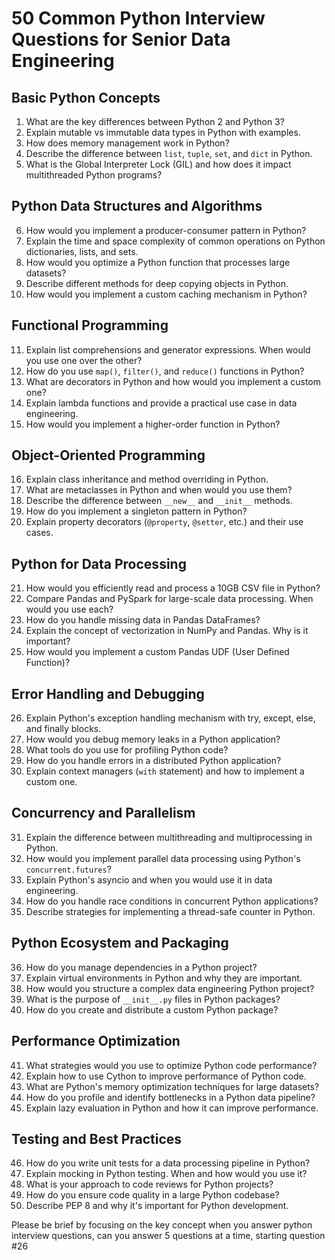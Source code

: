 # 50 Common Python Interview Questions for Senior Data Engineering

## Basic Python Concepts

1. What are the key differences between Python 2 and Python 3?
2. Explain mutable vs immutable data types in Python with examples.
3. How does memory management work in Python?
4. Describe the difference between `list`, `tuple`, `set`, and `dict` in Python.
5. What is the Global Interpreter Lock (GIL) and how does it impact multithreaded Python programs?

## Python Data Structures and Algorithms

6. How would you implement a producer-consumer pattern in Python?
7. Explain the time and space complexity of common operations on Python dictionaries, lists, and sets.
8. How would you optimize a Python function that processes large datasets?
9. Describe different methods for deep copying objects in Python.
10. How would you implement a custom caching mechanism in Python?

## Functional Programming

11. Explain list comprehensions and generator expressions. When would you use one over the other?
12. How do you use `map()`, `filter()`, and `reduce()` functions in Python?
13. What are decorators in Python and how would you implement a custom one?
14. Explain lambda functions and provide a practical use case in data engineering.
15. How would you implement a higher-order function in Python?

## Object-Oriented Programming

16. Explain class inheritance and method overriding in Python.
17. What are metaclasses in Python and when would you use them?
18. Describe the difference between `__new__` and `__init__` methods.
19. How do you implement a singleton pattern in Python?
20. Explain property decorators (`@property`, `@setter`, etc.) and their use cases.

## Python for Data Processing

21. How would you efficiently read and process a 10GB CSV file in Python?
22. Compare Pandas and PySpark for large-scale data processing. When would you use each?
23. How do you handle missing data in Pandas DataFrames?
24. Explain the concept of vectorization in NumPy and Pandas. Why is it important?
25. How would you implement a custom Pandas UDF (User Defined Function)?

## Error Handling and Debugging

26. Explain Python's exception handling mechanism with try, except, else, and finally blocks.
27. How would you debug memory leaks in a Python application?
28. What tools do you use for profiling Python code?
29. How do you handle errors in a distributed Python application?
30. Explain context managers (`with` statement) and how to implement a custom one.

## Concurrency and Parallelism

31. Explain the difference between multithreading and multiprocessing in Python.
32. How would you implement parallel data processing using Python's `concurrent.futures`?
33. Explain Python's asyncio and when you would use it in data engineering.
34. How do you handle race conditions in concurrent Python applications?
35. Describe strategies for implementing a thread-safe counter in Python.

## Python Ecosystem and Packaging

36. How do you manage dependencies in a Python project?
37. Explain virtual environments in Python and why they are important.
38. How would you structure a complex data engineering Python project?
39. What is the purpose of `__init__.py` files in Python packages?
40. How do you create and distribute a custom Python package?

## Performance Optimization

41. What strategies would you use to optimize Python code performance?
42. Explain how to use Cython to improve performance of Python code.
43. What are Python's memory optimization techniques for large datasets?
44. How do you profile and identify bottlenecks in a Python data pipeline?
45. Explain lazy evaluation in Python and how it can improve performance.

## Testing and Best Practices

46. How do you write unit tests for a data processing pipeline in Python?
47. Explain mocking in Python testing. When and how would you use it?
48. What is your approach to code reviews for Python projects?
49. How do you ensure code quality in a large Python codebase?
50. Describe PEP 8 and why it's important for Python development.



Please be brief by focusing on the key concept when you answer python interview questions, can you answer 5 questions at a time, starting question #26